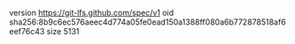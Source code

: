 version https://git-lfs.github.com/spec/v1
oid sha256:8b9c6ec576aeec4d774a05fe0ead150a1388ff080a6b772878518af6eef76c43
size 5131
